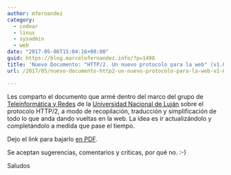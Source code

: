```yaml
---
author: mfernandez
category:
  - codear
  - linux
  - sysadmin
  - web
date: "2017-05-06T15:04:16+00:00"
guid: https://blog.marcelofernandez.info/?p=1498
title: 'Nuevo Documento: "HTTP/2. Un nuevo protocolo para la web" (v1.0)'
url: /2017/05/nuevo-documento-http2-un-nuevo-protocolo-para-la-web-v1-0/

---
```

Les comparto el documento que armé dentro del marco del grupo de [Teleinformática y Redes](http://www.labredes.unlu.edu.ar/) de la [Universidad Nacional de Luján](http://www.unlu.edu.ar) sobre el protocolo HTTP/2, a modo de recopilación, traducción y simplificación de todo lo que anda dando vueltas en la web. La idea es ir actualizándolo y completándolo a medida que pase el tiempo.

Dejo el link para bajarlo [en PDF](http://www.labredes.unlu.edu.ar/sites/www.labredes.unlu.edu.ar/files/site/data/tyr/http2_Fernandez_Tolosa.pdf).

Se aceptan sugerencias, comentarios y críticas, por qué no. :-)

Saludos
